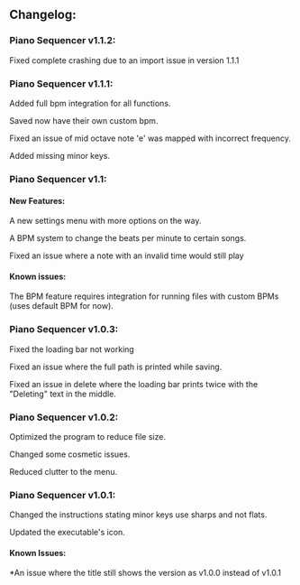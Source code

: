 ## Changelog:

### Piano Sequencer v1.1.2:

Fixed complete crashing due to an import issue in version 1.1.1

### Piano Sequencer v1.1.1:

Added full bpm integration for all functions.

Saved now have their own custom bpm.

Fixed an issue of mid octave note 'e' was mapped with incorrect frequency.

Added missing minor keys.

### Piano Sequencer v1.1:

#### New Features:

A new settings menu with more options on the way.

A BPM system to change the beats per minute to certain songs.

Fixed an issue where a note with an invalid time would still play

#### Known issues:

The BPM feature requires integration for running files with custom BPMs (uses default BPM for now).

### Piano Sequencer v1.0.3:

Fixed the loading bar not working

Fixed an issue where the full path is printed while saving.

Fixed an issue in delete where the loading bar prints twice with the "Deleting" text in the middle.

### Piano Sequencer v1.0.2:

Optimized the program to reduce file size.

Changed some cosmetic issues.

Reduced clutter to the menu.

### Piano Sequencer v1.0.1:

Changed the instructions stating minor keys use sharps and not flats.

Updated the executable's icon.

#### Known Issues:

*An issue where the title still shows the version as v1.0.0 instead of v1.0.1
